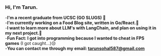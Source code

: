 ### Hi, I'm Tarun.
-**I'm a recent graduate from UCSC (GO SLUGS) 🐌**<br>
-**I'm currently working on a Food Blog site, written in Go/React.👀** <br>
-**I want to learn more about LLM's with LangChain, and plan on using it in my next project.**🤖 <br>
-**Fun Fact: I got into programming because I wanted to cheat in FPS games** (I got caught...)😒 <br>
-**You can contact me through my email: tarunsohal587@gmail.com**

<!--
**Tarunss/Tarunss** is a ✨ _special_ ✨ repository because its `README.md` (this file) appears on your GitHub profile.

Here are some ideas to get you started:

- 🔭 I’m currently working on ...
- 🌱 I’m currently learning ...
- 👯 I’m looking to collaborate on ...
- 🤔 I’m looking for help with ...
- 💬 Ask me about ...
- 📫 How to reach me: ...
- 😄 Pronouns: ...
- ⚡ Fun fact: ...
-->
